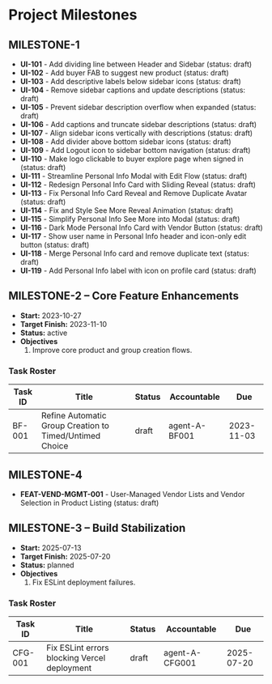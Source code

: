 # Project Milestones

## MILESTONE-1
- **UI-101** - Add dividing line between Header and Sidebar (status: draft)
- **UI-102** - Add buyer FAB to suggest new product (status: draft)
- **UI-103** - Add descriptive labels below sidebar icons (status: draft)
- **UI-104** - Remove sidebar captions and update descriptions (status: draft)
- **UI-105** - Prevent sidebar description overflow when expanded (status: draft)
- **UI-106** - Add captions and truncate sidebar descriptions (status: draft)
- **UI-107** - Align sidebar icons vertically with descriptions (status: draft)
- **UI-108** - Add divider above bottom sidebar icons (status: draft)
- **UI-109** - Add Logout icon to sidebar bottom navigation (status: draft)
- **UI-110** - Make logo clickable to buyer explore page when signed in (status: draft)
- **UI-111** - Streamline Personal Info Modal with Edit Flow (status: draft)
- **UI-112** - Redesign Personal Info Card with Sliding Reveal (status: draft)
- **UI-113** - Fix Personal Info Card Reveal and Remove Duplicate Avatar (status: draft)
- **UI-114** - Fix and Style See More Reveal Animation (status: draft)
- **UI-115** - Simplify Personal Info See More into Modal (status: draft)
- **UI-116** - Dark Mode Personal Info Card with Vendor Button (status: draft)
- **UI-117** - Show user name in Personal Info header and icon-only edit button (status: draft)
- **UI-118** - Merge Personal Info card and remove duplicate text (status: draft)
- **UI-119** - Add Personal Info label with icon on profile card (status: draft)

## MILESTONE-2 – Core Feature Enhancements
- **Start:** 2023-10-27
- **Target Finish:** 2023-11-10
- **Status:** active
- **Objectives**
  1. Improve core product and group creation flows.
### Task Roster
| Task ID | Title                                                  | Status | Accountable     | Due        |
|---------|--------------------------------------------------------|--------|-----------------|------------|
| BF-001  | Refine Automatic Group Creation to Timed/Untimed Choice | draft  | agent-A-BF001   | 2023-11-03 |

## MILESTONE-4
- **FEAT-VEND-MGMT-001** - User-Managed Vendor Lists and Vendor Selection in Product Listing (status: draft)

## MILESTONE-3 – Build Stabilization
- **Start:** 2025-07-13
- **Target Finish:** 2025-07-20
- **Status:** planned
- **Objectives**
  1. Fix ESLint deployment failures.
### Task Roster
| Task ID | Title | Status | Accountable | Due |
|---------|-------|--------|-------------|-----|
| CFG-001 | Fix ESLint errors blocking Vercel deployment | draft | agent-A-CFG001 | 2025-07-20 |
